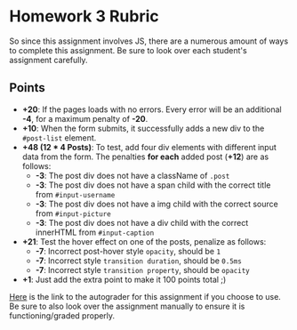 # Homework 3 Rubric

So since this assignment involves JS, there are a numerous amount of ways to
complete this assignment. Be sure to look over each student's assignment
carefully.

## Points

* **+20**: If the pages loads with no errors. Every error will be an additional
	**-4**, for a maximum penalty of **-20**.
* **+10**: When the form submits, it successfully adds a new div to the
	`#post-list` element.
* **+48 (12 * 4 Posts)**: To test, add four div elements with different input data from
	the form. The penalties **for each** added post (**+12**) are as follows:
	* **-3**: The post div does not have a className of `.post`
	* **-3**: The post div does not have a span child with the correct title from
		`#input-username`
	* **-3**: The post div does not have a img child with the correct source from
		`#input-picture`
	* **-3**: The post div does not have a div child with the correct innerHTML
		from `#input-caption`
* **+21**: Test the hover effect on one of the posts, penalize as follows:
	* **-7**: Incorrect post-hover style `opacity`, should be `1`
	* **-7**: Incorrect style `transition duration`, should be `0.5ms`
	* **-7**: Incorrect style `transition property`, should be `opacity`
* **+1**: Just add the extra point to make it 100 points total ;)

[Here](https://github.com/robherley/cs146-js-autograder) is the link to the
autograder for this assignment if you choose to use. Be sure to also look over the assignment
manually to ensure it is functioning/graded properly.

